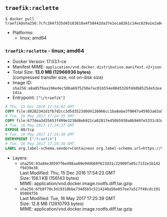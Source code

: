 ## `traefik:raclette`

```console
$ docker pull traefik@sha256:7cfc2647335d45183810a4f58442da37e1eca8261c14ec629a1e2a0ca07acbe3
```

-	Platforms:
	-	linux; amd64

### `traefik:raclette` - linux; amd64

-	Docker Version: 17.03.1-ce
-	Manifest MIME: `application/vnd.docker.distribution.manifest.v2+json`
-	Total Size: **13.0 MB (12966936 bytes)**  
	(compressed transfer size, not on-disk size)
-	Image ID: `sha256:a8a85f9aa196edec58ba6975250e7ac01b554e8845326fdddb8525de52ea1d1a`
-	Entrypoint: `["\/traefik"]`

```dockerfile
# Thu, 15 Dec 2016 17:54:02 GMT
COPY file:d8282341d1fb7d2cc3d5d3523d0d4126066cc1ba8abe3f0047a459b3a63a5653 in /etc/ssl/certs/ 
# Tue, 16 May 2017 17:24:35 GMT
COPY file:677dea3d35653f499e3230d8eb921ca0281fe450b5930a8b940fe5331c83c1c7 in / 
# Tue, 16 May 2017 17:24:37 GMT
EXPOSE 80/tcp
# Tue, 16 May 2017 17:24:38 GMT
ENTRYPOINT ["/traefik"]
# Tue, 16 May 2017 17:24:38 GMT
LABEL org.label-schema.vendor=Containous org.label-schema.url=https://traefik.io org.label-schema.name=Traefik org.label-schema.description=A modern reverse-proxy org.label-schema.version=v1.3.0-rc2 org.label-schema.docker.schema-version=1.0
```

-	Layers:
	-	`sha256:03a84e30597f6e498aa09e940b69f623d31c22909fa05c7132e1b142f9439e38`  
		Last Modified: Thu, 15 Dec 2016 17:54:23 GMT  
		Size: 156.1 KB (156143 bytes)  
		MIME: application/vnd.docker.image.rootfs.diff.tar.gzip
	-	`sha256:6fb8f70c3d19318bbe734d5b5c5214248a56e057ee7a517f48cdc19185084f5b`  
		Last Modified: Tue, 16 May 2017 17:25:39 GMT  
		Size: 12.8 MB (12810793 bytes)  
		MIME: application/vnd.docker.image.rootfs.diff.tar.gzip
